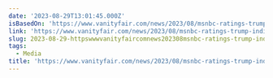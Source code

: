 ```yaml
---
date: '2023-08-29T13:01:45.000Z'
isBasedOn: 'https://www.vanityfair.com/news/2023/08/msnbc-ratings-trump-indictments'
link: 'https://www.vanityfair.com/news/2023/08/msnbc-ratings-trump-indictments'
slug: 2023-08-29-httpswwwvanityfaircomnews202308msnbc-ratings-trump-indictments
tags:
  - Media
title: 'https://www.vanityfair.com/news/2023/08/msnbc-ratings-trump-indictments'
---
```


